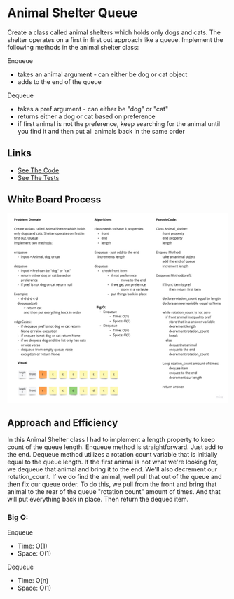 # Animal Shelter Queue

Create a class called animal shelters which holds only dogs and cats. The shelter operates on a first in first out approach like a queue. Implement the following methods in the animal shelter class:

Enqueue

- takes an animal argument - can either be dog or cat object
- adds to the end of the queue

Dequeue

- takes a pref argument - can either be "dog" or "cat"
- returns either a dog or cat based on preference
- if first animal is not the preference, keep searching for the animal until you find it and then put all animals back in the same order

## Links

- [See The Code](animal_shelter.py)
- [See The Tests](../tests/test_animal_shelter.py)


## White Board Process

![Animal Queue](animal_queue.jpg)

## Approach and Efficiency

In this Animal Shelter class I had to implement a length property to keep count of the queue length. Enqueue method is straightforward. Just add to the end. Dequeue method utilizes a rotation count variable that is initially equal to the queue length. If the first animal is not what we're looking for, we dequeue that animal and bring it to the end. We'll also decrement our rotation_count. If we do find the animal, well pull that out of the queue and then fix our queue order. To do this, we pull from the front and bring that animal to the rear of the queue "rotation count" amount of times. And that will put everything back in place. Then return the dequed item.

### Big O:

Enqueue

- Time: O(1)
- Space: O(1)

Dequeue

- Time: O(n)
- Space: O(1)
